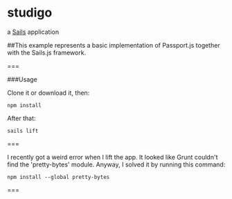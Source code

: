 # studigo

a [Sails](http://sailsjs.org) application

##This example represents a basic implementation of Passport.js together with the Sails.js framework.

===

###Usage

Clone it or download it, then:

	npm install

After that:

	sails lift	

===

I recently got a weird error when I lift the app. It looked like Grunt couldn't find the 'pretty-bytes' module. Anyway, I solved it by running this command:

	npm install --global pretty-bytes
	

=== 


